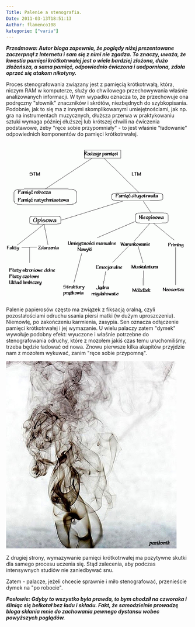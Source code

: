 ```yaml
---
Title: Palenie a stenografia.
Date: 2011-03-13T18:51:13
Author: flamenco108
kategorie: ["varia"]
---
```


***Przedmowa: Autor bloga zapewnia, że poglądy niżej prezentowane
zaczerpnął z Internetu i sam się z nimi nie zgadza. To znaczy, uważa, że
kwestia pamięci krótkotrwałej jest o wiele bardziej złożona, dużo
złożeńsza, a sama pamięć, odpowiednio ćwiczona i uodporniona, zdoła
oprzeć się atakom nikotyny.***

Proces stenografowania związany jest z pamięcią krótkotrwałą, która,
niczym RAM w komputerze, służy do chwilowego przechowywania właśnie
analizowanych informacji. W tym wypadku oznacza to, że przechowuje ona
podręczny "słownik" znaczników i skrótów, niezbędnych do szybkopisania.
Podobnie, jak to się ma z innymi skomplikowanymi umiejętnościami, jak
np. gra na instrumentach muzycznych, dłuższa przerwa w praktykowaniu
sztuki wymaga później dłuższej lub krótszej chwili na ćwiczenia
podstawowe, żeby "ręce sobie przypomniały" - to jest właśnie "ładowanie"
odpowiednich komponentów do pamięci krótkotrwałej.



![](04-rodz-pam.gif)



Palenie papierosów często ma związek z fiksacją oralną, czyli
pozostałościami odruchu ssania piersi matki (w dużym uproszczeniu).
Niemowlę, po zakończeniu karmienia, zasypia. Sen oznacza odłączenie
pamięci krótkotrwałej i jej wymazanie. U wielu palaczy zatem "dymek"
wywołuje podobny efekt: wyuczone i właśnie potrzebne do stenografowania
odruchy, które z mozołem jakiś czas temu uruchomiliśmy, trzeba będzie
ładować od nowa. Znowu pierwsze kilka akapitów przyjdzie nam z mozołem
wykuwać, zanim "ręce sobie przypomną".



![](dymek-z-papierosa-012-2.jpg)



Z drugiej strony, wymazywanie pamięci krótkotrwałej ma pozytywne skutki
dla samego procesu uczenia się. Stąd zalecenia, aby podczas intensywnych
studiów nie zaniedbywać snu.

Zatem - palacze, jeżeli chcecie sprawnie i miło stenografować,
przenieście dymek na "po robocie".

***Posłowie: Gdyby to wszystko była prawda, to bym chodził na czworaka i
śliniąc się bełkotał bez ładu i składu. Fakt, że samodzielnie prowadzę
bloga skłania mnie do zachowania pewnego dystansu wobec powyższych
poglądów.***
